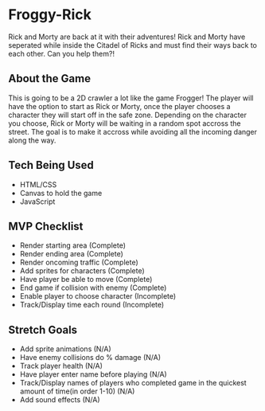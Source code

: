 # Froggy-Rick

Rick and Morty are back at it with their adventures! Rick and Morty have
seperated while inside the Citadel of Ricks and must find their ways back
to each other. Can you help them?!

## About the Game

This is going to be a 2D crawler a lot like the game Frogger! The player will
have the option to start as Rick or Morty, once the player chooses a character
they will start off in the safe zone. Depending on the character you choose,
Rick or Morty will be waiting in a random spot accross the street. The goal is
to make it accross while avoiding all the incoming danger along the way.

## Tech Being Used

- HTML/CSS
- Canvas to hold the game
- JavaScript

## MVP Checklist

- Render starting area (Complete)
- Render ending area (Complete)
- Render oncoming traffic (Complete)
- Add sprites for characters (Complete)
- Have player be able to move (Complete)
- End game if collision with enemy (Complete)
- Enable player to choose character (Incomplete)
- Track/Display time each round (Incomplete)

## Stretch Goals

- Add sprite animations (N/A)
- Have enemy collisions do % damage (N/A)
- Track player health (N/A)
- Have player enter name before playing (N/A)
- Track/Display names of players who completed
  game in the quickest amount of time(in order 1-10) (N/A)
- Add sound effects (N/A)

